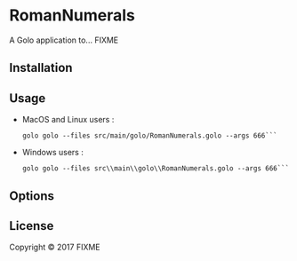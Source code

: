 
# RomanNumerals

A Golo application to... FIXME

## Installation


## Usage

* MacOS and Linux users :

  ```golo
  golo golo --files src/main/golo/RomanNumerals.golo --args 666```

* Windows users :

  ```golo
  golo golo --files src\\main\\golo\\RomanNumerals.golo --args 666```

## Options


## License

Copyright © 2017 FIXME
